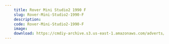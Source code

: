 ```yaml
---
    title: Rover Mini Studio2 1990 F
    slug: Rover-Mini-Studio2-1990-F
    description:
    code: Rover-Mini-Studio2-1990-F
    image:
    download: https://cmdiy-archive.s3.us-east-1.amazonaws.com/adverts/documents/Rover+Mini+Studio2+1990+F.pdf
---
```

<!-- Content of the page -->

##
        